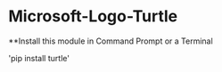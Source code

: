 # Microsoft-Logo-Turtle

**Install this module in Command Prompt or a Terminal


'pip install turtle'


